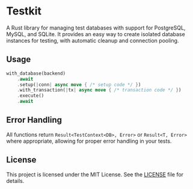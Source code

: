 # Testkit

A Rust library for managing test databases with support for PostgreSQL, MySQL, and SQLite. It provides an easy way to create isolated database instances for testing, with automatic cleanup and connection pooling.

## Usage

```rust
with_database(backend)
    .await
    .setup(|conn| async move { /* setup code */ })
    .with_transaction(|tx| async move { /* transaction code */ })
    .execute()
    .await
```

## Error Handling

All functions return `Result<TestContext<DB>, Error>` or `Result<T, Error>` where appropriate, allowing for proper error handling in your tests.

## License

This project is licensed under the MIT License. See the [LICENSE](LICENSE) file for details.
